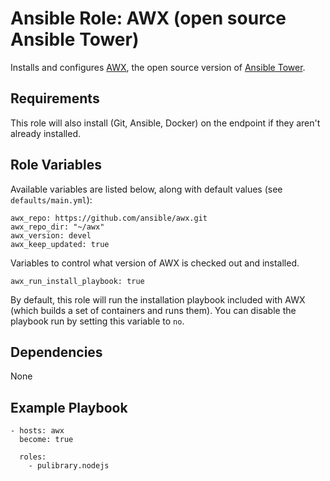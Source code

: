 # Ansible Role: AWX (open source Ansible Tower)

Installs and configures [AWX](https://github.com/ansible/awx), the open source version of [Ansible Tower](https://www.ansible.com/tower).

## Requirements

This role will also install (Git, Ansible, Docker) on the endpoint if they
aren't already installed. 

## Role Variables

Available variables are listed below, along with default values (see `defaults/main.yml`):

    awx_repo: https://github.com/ansible/awx.git
    awx_repo_dir: "~/awx"
    awx_version: devel
    awx_keep_updated: true

Variables to control what version of AWX is checked out and installed.

    awx_run_install_playbook: true

By default, this role will run the installation playbook included with AWX (which builds a set of containers and runs them). You can disable the playbook run by setting this variable to `no`.

## Dependencies

None

## Example Playbook

    - hosts: awx
      become: true

      roles:
        - pulibrary.nodejs

